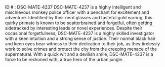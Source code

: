 ID # : DSC-MATE-4237
DSC-MATE-4237 is a highly intelligent and mischievous monkey police officer with a penchant for excitement and adventure. Identified by their nerd glasses and tasteful gold earring, this quirky primate is known to be scatterbrained and forgetful, often getting sidetracked by interesting leads or novel experiences. Despite their occasional forgetfulness, DSC-MATE-4237 is a highly skilled investigator with a keen intuition and a strong sense of justice. Their normal black hair and keen eyes bear witness to their dedication to their job, as they tirelessly work to solve crimes and protect the city from the creeping menace of the supernatural. With a quick wit and a devilish smile, DSC-MATE-4237 is a force to be reckoned with, a true hero of the urban jungle.